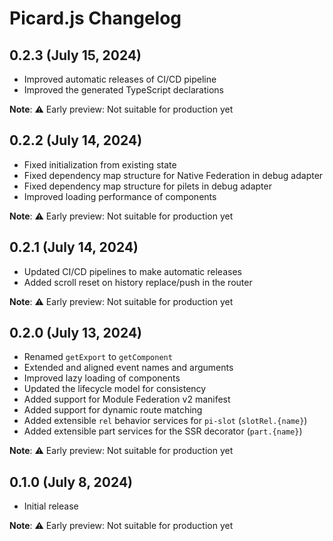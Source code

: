 # Picard.js Changelog

## 0.2.3 (July 15, 2024)

- Improved automatic releases of CI/CD pipeline
- Improved the generated TypeScript declarations

**Note**: ⚠️ Early preview: Not suitable for production yet

## 0.2.2 (July 14, 2024)

- Fixed initialization from existing state
- Fixed dependency map structure for Native Federation in debug adapter
- Fixed dependency map structure for pilets in debug adapter
- Improved loading performance of components

**Note**: ⚠️ Early preview: Not suitable for production yet

## 0.2.1 (July 14, 2024)

- Updated CI/CD pipelines to make automatic releases
- Added scroll reset on history replace/push in the router

**Note**: ⚠️ Early preview: Not suitable for production yet

## 0.2.0 (July 13, 2024)

- Renamed `getExport` to `getComponent`
- Extended and aligned event names and arguments
- Improved lazy loading of components
- Updated the lifecycle model for consistency
- Added support for Module Federation v2 manifest
- Added support for dynamic route matching
- Added extensible `rel` behavior services for `pi-slot` (`slotRel.{name}`)
- Added extensible part services for the SSR decorator (`part.{name}`)

**Note**: ⚠️ Early preview: Not suitable for production yet

## 0.1.0 (July 8, 2024)

- Initial release

**Note**: ⚠️ Early preview: Not suitable for production yet
